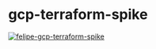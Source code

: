 # gcp-terraform-spike

<a href="https://ibb.co/dQntvtX"><img src="https://i.ibb.co/mHQ0K0d/felipe-gcp-terraform-spike.png" alt="felipe-gcp-terraform-spike" border="0"></a><br /><br />
